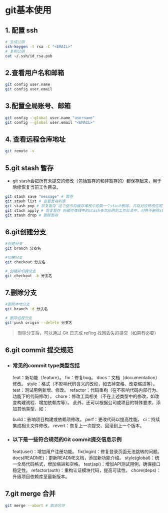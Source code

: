# git基本使用

## 1. 配置 ssh

```sh
# 生成公钥
ssh-keygen -t rsa -C "<EMAIL>"
# 复制公钥
cat ~/.ssh/id_rsa.pub
```

## 2.查看用户名和邮箱

```sh
git config user.name
git config user.email
```

## 3.配置全局账号、邮箱

```sh
git config --global user.name "username"
git config --global user.email "<EMAIL>"
```

## 4. 查看远程仓库地址

``` sh
git remote -v
```

## 5.git stash 暂存

- git stash会把所有未提交的修改（包括暂存的和非暂存的）都保存起来，用于后续恢复当前工作目录。

```sh
git stash save "message" # 暂存
git stash list # 查看暂存列表
git stash pop # 恢复暂存 这个指令将缓存堆栈中的第一个stash删除，并将对应修改应用到当前的工作目录下
git stash apply # 恢复暂存 将缓存堆栈中的stash多次应用到工作目录中，但并不删除stash拷贝
git stash drop # 删除暂存
```

## 6.git创建分支

```sh
#创建分支
git branch 分支名

#切换分支
git checkout 分支名

# 创建并切换分支
git checkout -b 分支名
```

## 7.删除分支

```sh
#删除本地分支
git branch -d 分支名

# 删除远程分支
git push origin --delete 分支名
```

>删除分支后，可以通过 Git 日志或 reflog 找回丢失的提交（如果有必要）

## 6.git commit 提交规范

- ### 常见的commit type类型包括

    feat：新功能（feature）。
    fix：修复bug。
    docs：文档（documentation）修改。
    style：格式（不影响代码含义的改动，如去掉空格、改变缩进等）。
    test：测试用例新增、修改。
    refactor：代码重构（在不影响代码内部行为、功能下的代码修改）。
    chore：修改工具相关（不在上述类型中的修改，如改变构建流程、增加依赖库等）。
    此外，还可以根据公司或项目的特殊要求，添加其他类型，如：

    build：影响项目构建或依赖项修改。
    perf：更改代码以提高性能。
    ci：持续集成相关文件修改。
    revert：恢复上一次提交、回滚到上一个版本。

- ### 以下是一些符合规范的Git commit提交信息示例

    feat(user)：增加用户注册功能。
    fix(login)：修复登录页面无法跳转的问题。
    docs(README)：更新README文档，添加新功能介绍。
    style(global)：统一全局代码格式，增加缩进和空格。
    test(api)：增加API测试用例，确保接口稳定性。
    refactor(auth)：重构认证模块代码，提高可读性。
    chore(deps)：升级项目依赖库至最新版本。

## 7.git merge 合并

 ```sh
 git merge --abort # 取消合并
 ```
